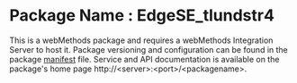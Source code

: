 # Package Name : EdgeSE_tlundstr4
This is a webMethods package and requires a webMethods Integration Server to host it. Package versioning and configuration can be found in the package [manifest](./EdgeSE_tlundstr4/manifest.v3) file. Service and API documentation is available on the package's home page http://&lt;server&gt;:&lt;port&gt;/&lt;packagename>.
